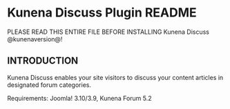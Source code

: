 # Kunena Discuss Plugin README

PLEASE READ THIS ENTIRE FILE BEFORE INSTALLING Kunena Discuss @kunenaversion@!

## INTRODUCTION

Kunena Discuss enables your site visitors to discuss your content articles in designated forum categories.

Requirements: Joomla! 3.10/3.9, Kunena Forum 5.2


